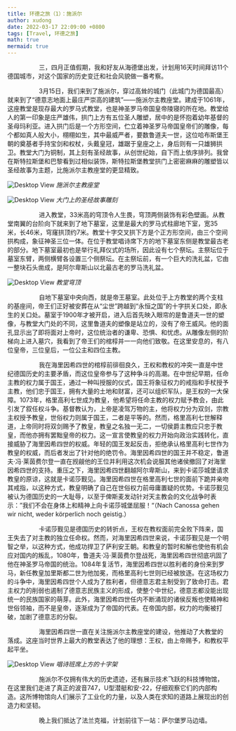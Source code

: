 ```yaml
---
title: 环德之旅（1）：施派尔
author: xudong
date: 2022-03-17 22:09:00 +0800
tags: [Travel, 环德之旅]
math: true
mermaid: true
---
```


&emsp; &emsp; &emsp; &emsp; 三，四月正值假期，我和好友从海德堡出发，计划用16天时间拜访11个德国城市，对这个国家的历史变迁和社会风貌做一番考察。

&emsp; &emsp; &emsp; &emsp; 3月15日，我们来到了施派尔，穿过高耸的城门（此城门为德国最高）就来到了“德意志地面上最庄严崇高的建筑”——施派尔主教座堂。建成于1061年，这座教堂是现存最大的罗马式教堂，也是神圣罗马帝国皇帝陵寝的所在地。教堂给人的第一印象是庄严雄伟，拱门上方有五位圣人雕塑，居中的是怀抱着幼年基督的圣母玛利亚。进入拱门后是一个方形空间，伫立着神圣罗马帝国皇帝们的雕像，每个都如真人般大小，栩栩如生，其中最威严者，要数鲁道夫一世，这位哈布斯堡王朝的奠基者手持宝剑和权杖，头戴皇冠，雄踞于皇座之上，身后则有一只雄狮拱卫。教堂大门为铜制，其上刻有圣经故事，从创世纪始，自下而上依序排列。我曾在斯特拉斯堡和巴黎看到过相似装饰，斯特拉斯堡教堂拱门上密密麻麻的雕塑皆以圣经故事为主题，比施派尔主教座堂的更显精致。


![Desktop View](https://xudong-zhu01.github.io/assets/speyer/1.png)
_施派尔主教座堂_

![Desktop View](https://xudong-zhu01.github.io/assets/speyer/2.png)
_大门上的圣经故事雕刻_

&emsp; &emsp; &emsp; &emsp; 进入教堂，33米高的穹顶令人生畏，穹顶两侧装饰有彩色壁画。从教堂南翼的台阶向下就来到了地下墓室，这里是最大的罗马式柱廊地下室，宽35米，长46米，穹窿拱顶约7米。教堂十字交叉拱下方是个正方形空间，由三个空间拱构成，象征神圣三位一体。在位于教堂唱诗席下方的地下墓室东侧是教堂最古老的部分。地下墓室最初也是举行礼拜仪式的场所，因此设有七个祭坛。主祭坛位于墓室东臂，两侧横臂各设置三个侧祭坛。在主祭坛前，有一个巨大的洗礼盆，它由一整块石头凿成，是阿尔卑斯山以北最古老的罗马洗礼盆。

![Desktop View](https://xudong-zhu01.github.io/assets/speyer/3.png)
_教堂穹顶_

&emsp; &emsp; &emsp; &emsp; 自地下墓室中央向西，就是帝王墓室。此处位于上方教堂的两个支柱的基座间，帝王们正好被安葬在从“尘世”跨越到“永恒之国”的十字拱关口处，即永生的关口处。墓室于1900年才被开启，进入后首先映入眼帘的是鲁道夫一世的塑像，与教堂大门处的不同，这里鲁道夫的塑像是站立的，没有了帝王威风。他的面孔显示出了即将面对上帝时，这位统治者的谦卑、恐惧、和忧虑。从雕像左侧的阶梯向上进入墓穴，我看到了帝王们的棺椁并一一向他们致敬。在这里安息的，有八位皇帝，三位皇后，一位公主和四位主教。

&emsp; &emsp; &emsp; &emsp; 我在海里因希四世的棺椁前徘徊良久，王权和教权的冲突一直是中世纪德国历史的主要矛盾，而这位皇帝参与了这种争斗的高潮。在中世纪早期，任命主教的权力属于国王，通过一种叫授服的仪式，国王将象征权力的戒指和手杖授予主教，他们忠于国王，拥有大量的土地和财富，还可以组织军队，是王权的一大保障。1073年，格里高利七世成为教皇，他希望将任命主教的权力赋予教会，由此引发了叙任权斗争。基督教认为，上帝是凌驾万物的主，他将权力分为双剑，宗教主权授予教皇，世俗权力则属于国王，二者是平等的。然而，格里高利七世解释道，上帝同时将双剑赐予了教皇，教皇之名独一无二，一切侯爵主教应只忠于教皇，而他亦拥有罢黜皇帝的权力。这一宣言使教皇的权力开始向政治实践转化，直接威胁了海里因希四世的权威。年轻的国王发起反击，拒绝承认格里高利七世作为教皇的权威，而后者发出了针对他的绝罚令。海里因希四世的国王并不稳定，鲁道夫·冯·莱茵费尔登一直在觊觎他的王位并利用这次机会说服其他诸侯撤回了对海里因希四世的支持。重压之下，海里因希四世翻越阿尔卑斯山，来到卡诺莎城堡请求教皇的原谅，这就是卡诺莎觐见。海里因希四世在格里高利七世的面前下跪并亲吻其戒指，以这种方式，教皇明确了自己在世俗权力前毋庸置疑的优势。卡诺莎觐见被认为德国历史的一大耻辱，以至于俾斯麦发动针对天主教会的文化战争时表示：”我们不会在身体上和精神上向卡诺莎城堡屈服！“（Nach Canossa gehen wir nicht, weder körperlich noch geistig.）

&emsp; &emsp; &emsp; &emsp; 卡诺莎觐见是德国历史的转折点，王权在教权面前完全败下阵来，国王失去了对主教的独立任命权。然而，对海里因希四世来说，卡诺莎觐见是一个明智之举，以这种方式，他成功捍卫了萨利安王朝。和教皇的暂时和解也使他有机会应对国内的叛乱，1080年，鲁道夫·冯·莱茵费尔登战死，海里因希四世彻底巩固了他在神圣罗马帝国的统治。1084年复活节，海里因希四世以胜利者的身份来到罗马，新任教皇加里斯都二世为他加冕，而格里高利七世则已经被放逐。在这场权力的斗争中，海里因希四世个人成为了胜利者，但德意志君主制受到了致命打击。君主权力的削弱也遏制了德意志民族主义的形成，使整个中世纪，德意志都没能出现统一的民族国家的萌芽。此外，海里因希四世任内不断涌现的诸侯反叛也使精神和世俗领袖，而不是皇帝，逐渐成为了帝国的代表。在帝国内部，权力的均衡被打破，加剧了德意志的分裂。

&emsp; &emsp; &emsp; &emsp; 海里因希四世一直在关注施派尔主教座堂的建设，他推动了大教堂的落成。这座当时世界上最大的教堂表达了他的理想：王权，由上帝赐予，和教权平起平坐。

![Desktop View](https://xudong-zhu01.github.io/assets/speyer/8.png)
_唱诗班席上方的十字架_

&emsp; &emsp; &emsp; &emsp; 施派尔不仅拥有伟大的历史遗迹，还有展示技术飞跃的科技博物馆，在这里我们走进了真正的波音747，U型潜艇和安-22，仔细观察它们的内部构造。这所博物馆向人们展示了工业化的力量，以及人类在求知的道路上展现出的创造力和坚韧。

&emsp; &emsp; &emsp; &emsp; 晚上我们抵达了法兰克福，计划前往下一站：萨尔堡罗马边墙。